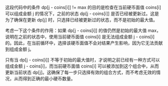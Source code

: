 这段代码中的条件 dp[j - coins[i]] != max 的目的是检查在当前硬币面值 coins[i] 可以组成金额 j 的情况下，之前的状态 dp[j - coins[i]] 是否已经被更新过。这是为了确保在更新 dp[j] 时，只选择已经被更新过的状态，而不是初始的最大值。

考虑一下这个条件的作用：如果 dp[j - coins[i]] 的值仍然是初始的最大值 max，说明在之前的状态中，使用当前硬币面值 coins[i] 是无法组成金额 j - coins[i] 的。因此，在当前循环中，选择该硬币面值不会对结果产生影响，因为它无法贡献到组成金额 j。

只有当 dp[j - coins[i]] 不等于初始的最大值时，才说明之前已经有一种方式可以组成金额 j - coins[i]，而当前硬币面值 coins[i] 可以被添加到这个组合中，从而更新当前状态 dp[j]。这确保了每一步只选择有效的组合方式，而不考虑无效的情况，从而得到正确的最小硬币数量。
